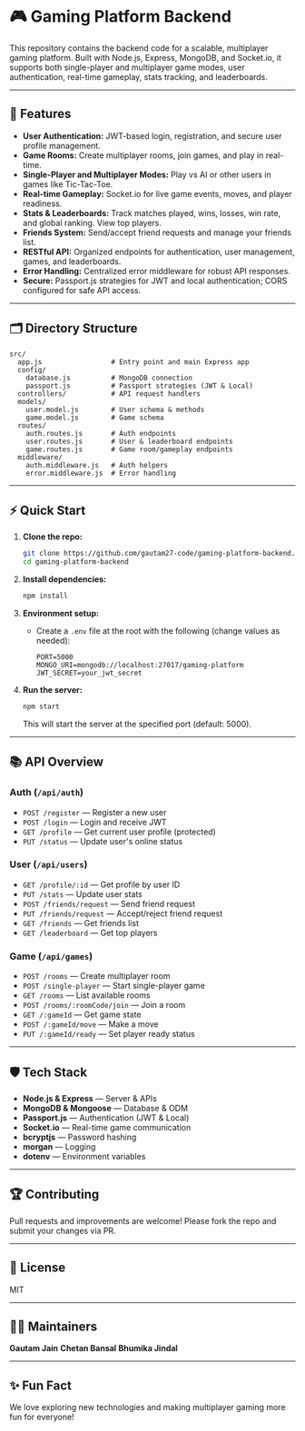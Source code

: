 # 🎮 Gaming Platform Backend

This repository contains the backend code for a scalable, multiplayer gaming platform. Built with Node.js, Express, MongoDB, and Socket.io, it supports both single-player and multiplayer game modes, user authentication, real-time gameplay, stats tracking, and leaderboards.

---

## 🚀 Features

- **User Authentication:** JWT-based login, registration, and secure user profile management.
- **Game Rooms:** Create multiplayer rooms, join games, and play in real-time.
- **Single-Player and Multiplayer Modes:** Play vs AI or other users in games like Tic-Tac-Toe.
- **Real-time Gameplay:** Socket.io for live game events, moves, and player readiness.
- **Stats & Leaderboards:** Track matches played, wins, losses, win rate, and global ranking. View top players.
- **Friends System:** Send/accept friend requests and manage your friends list.
- **RESTful API:** Organized endpoints for authentication, user management, games, and leaderboards.
- **Error Handling:** Centralized error middleware for robust API responses.
- **Secure:** Passport.js strategies for JWT and local authentication; CORS configured for safe API access.

---

## 🗂️ Directory Structure

```
src/
  app.js                 # Entry point and main Express app
  config/
    database.js          # MongoDB connection
    passport.js          # Passport strategies (JWT & Local)
  controllers/           # API request handlers
  models/
    user.model.js        # User schema & methods
    game.model.js        # Game schema
  routes/
    auth.routes.js       # Auth endpoints
    user.routes.js       # User & leaderboard endpoints
    game.routes.js       # Game room/gameplay endpoints
  middleware/
    auth.middleware.js   # Auth helpers
    error.middleware.js  # Error handling
```

---

## ⚡ Quick Start

1. **Clone the repo:**
   ```bash
   git clone https://github.com/gautam27-code/gaming-platform-backend.git
   cd gaming-platform-backend
   ```

2. **Install dependencies:**
   ```bash
   npm install
   ```

3. **Environment setup:**
   - Create a `.env` file at the root with the following (change values as needed):
     ```
     PORT=5000
     MONGO_URI=mongodb://localhost:27017/gaming-platform
     JWT_SECRET=your_jwt_secret
     ```

4. **Run the server:**
   ```bash
   npm start
   ```
   This will start the server at the specified port (default: 5000).

---

## 📚 API Overview

### Auth (`/api/auth`)
- `POST /register` — Register a new user
- `POST /login` — Login and receive JWT
- `GET /profile` — Get current user profile (protected)
- `PUT /status` — Update user's online status

### User (`/api/users`)
- `GET /profile/:id` — Get profile by user ID
- `PUT /stats` — Update user stats
- `POST /friends/request` — Send friend request
- `PUT /friends/request` — Accept/reject friend request
- `GET /friends` — Get friends list
- `GET /leaderboard` — Get top players

### Game (`/api/games`)
- `POST /rooms` — Create multiplayer room
- `POST /single-player` — Start single-player game
- `GET /rooms` — List available rooms
- `POST /rooms/:roomCode/join` — Join a room
- `GET /:gameId` — Get game state
- `POST /:gameId/move` — Make a move
- `PUT /:gameId/ready` — Set player ready status

---

## 🛡️ Tech Stack

- **Node.js & Express** — Server & APIs
- **MongoDB & Mongoose** — Database & ODM
- **Passport.js** — Authentication (JWT & Local)
- **Socket.io** — Real-time game communication
- **bcryptjs** — Password hashing
- **morgan** — Logging
- **dotenv** — Environment variables

---

## 🏆 Contributing

Pull requests and improvements are welcome! Please fork the repo and submit your changes via PR.

---

## 📄 License

MIT

---

## 🙋‍♂️ Maintainers
**Gautam Jain**
**Chetan Bansal**
**Bhumika Jindal**

---

## ✨ Fun Fact

We love exploring new technologies and making multiplayer gaming more fun for everyone!
